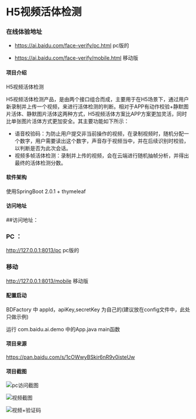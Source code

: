 # H5视频活体检测

### 在线体验地址

- https://ai.baidu.com/face-verify/pc.html pc版的

- https://ai.baidu.com/face-verify/mobile.html 移动版

#### 项目介绍
H5视频活体检测

H5视频活体检测产品，是由两个接口组合而成，主要用于在H5场景下，通过用户新录制并上传一个视频，来进行活体检测的判断。相对于APP有动作校验+静默图片活体、静默图片活体这两种方式，H5视频活体方案比APP方案更加灵活，同时比单张图片活体方式更加安全。其主要功能如下所示：

- 语音校验码：为防止用户提交非当前操作的视频，在录制视频时，随机分配一个数字，用户需要读出这个数字，声音存于视频当中，并在后续识别时校验，以判断是否为此次会话。
- 视频多帧活体检测：录制并上传的视频，会在云端进行随机抽帧分析，并得出最终的活体检测分数。

#### 软件架构

使用SpringBoot 2.0.1 + thymeleaf


#### 访问地址

##访问地址：
### PC ：
http://127.0.0.1:8013/pc pc版的

### 移动
http://127.0.0.1:8013/mobile 移动版

#### 配置启动

BDFactory 中 appId，apiKey,secretKey 为自己的(建议放在config文件中，此处只做示例)

运行 com.baidu.ai.demo 中的App.java main函数

#### 项目来源

https://pan.baidu.com/s/1cOWwyBSkir6nR9v0isteUw


#### 项目截图

![pc访问截图](https://gitee.com/uploads/images/2018/0605/092836_30cbc020_131538.jpeg "1.jpg")

![视频截图](https://gitee.com/uploads/images/2018/0605/093344_54a38be3_131538.png "2.png")

![视频+验证码](https://gitee.com/uploads/images/2018/0605/093415_c0cf0dfa_131538.jpeg "3.jpg")
